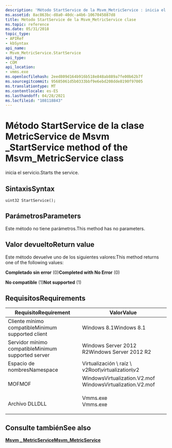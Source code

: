 ```yaml
---
description: 'Método StartService de la Msvm_MetricService : inicia el servicio.'
ms.assetid: 8ac863bc-d8a0-40dc-a4b6-1067045887d8
title: Método StartService de la Msvm_MetricService clase
ms.topic: reference
ms.date: 05/31/2018
topic_type:
- APIRef
- kbSyntax
api_name:
- Msvm_MetricService.StartService
api_type:
- COM
api_location:
- vmms.exe
ms.openlocfilehash: 2eed809d164b916b518e848ab889a7fe00b62b7f
ms.sourcegitcommit: 95685061d5b0333bbf9e6ebd208dde8190f97005
ms.translationtype: MT
ms.contentlocale: es-ES
ms.lasthandoff: 04/28/2021
ms.locfileid: "108118843"
---
```

# <a name="startservice-method-of-the-msvm_metricservice-class"></a><span data-ttu-id="17584-103">Método StartService de la clase MetricService de Msvm \_</span><span class="sxs-lookup"><span data-stu-id="17584-103">StartService method of the Msvm\_MetricService class</span></span>

<span data-ttu-id="17584-104">inicia el servicio.</span><span class="sxs-lookup"><span data-stu-id="17584-104">Starts the service.</span></span>

## <a name="syntax"></a><span data-ttu-id="17584-105">Sintaxis</span><span class="sxs-lookup"><span data-stu-id="17584-105">Syntax</span></span>


```mof
uint32 StartService();
```



## <a name="parameters"></a><span data-ttu-id="17584-106">Parámetros</span><span class="sxs-lookup"><span data-stu-id="17584-106">Parameters</span></span>

<span data-ttu-id="17584-107">Este método no tiene parámetros.</span><span class="sxs-lookup"><span data-stu-id="17584-107">This method has no parameters.</span></span>

## <a name="return-value"></a><span data-ttu-id="17584-108">Valor devuelto</span><span class="sxs-lookup"><span data-stu-id="17584-108">Return value</span></span>

<span data-ttu-id="17584-109">Este método devuelve uno de los siguientes valores:</span><span class="sxs-lookup"><span data-stu-id="17584-109">This method returns one of the following values:</span></span>

<dl> <dt>

<span data-ttu-id="17584-110">**Completado sin error** (0)</span><span class="sxs-lookup"><span data-stu-id="17584-110">**Completed with No Error** (0)</span></span>
</dt> <dt>

<span data-ttu-id="17584-111">**No compatible** (1)</span><span class="sxs-lookup"><span data-stu-id="17584-111">**Not supported** (1)</span></span>
</dt> </dl>

## <a name="requirements"></a><span data-ttu-id="17584-112">Requisitos</span><span class="sxs-lookup"><span data-stu-id="17584-112">Requirements</span></span>



| <span data-ttu-id="17584-113">Requisito</span><span class="sxs-lookup"><span data-stu-id="17584-113">Requirement</span></span> | <span data-ttu-id="17584-114">Valor</span><span class="sxs-lookup"><span data-stu-id="17584-114">Value</span></span> |
|-------------------------------------|---------------------------------------------------------------------------------------------------------|
| <span data-ttu-id="17584-115">Cliente mínimo compatible</span><span class="sxs-lookup"><span data-stu-id="17584-115">Minimum supported client</span></span><br/> | <span data-ttu-id="17584-116">Windows 8.1</span><span class="sxs-lookup"><span data-stu-id="17584-116">Windows 8.1</span></span><br/>                                                                                  |
| <span data-ttu-id="17584-117">Servidor mínimo compatible</span><span class="sxs-lookup"><span data-stu-id="17584-117">Minimum supported server</span></span><br/> | <span data-ttu-id="17584-118">Windows Server 2012 R2</span><span class="sxs-lookup"><span data-stu-id="17584-118">Windows Server 2012 R2</span></span><br/>                                                                       |
| <span data-ttu-id="17584-119">Espacio de nombres</span><span class="sxs-lookup"><span data-stu-id="17584-119">Namespace</span></span><br/>                | <span data-ttu-id="17584-120">Virtualización \\ raíz \\ v2</span><span class="sxs-lookup"><span data-stu-id="17584-120">Root\\virtualization\\v2</span></span><br/>                                                                     |
| <span data-ttu-id="17584-121">MOF</span><span class="sxs-lookup"><span data-stu-id="17584-121">MOF</span></span><br/>                      | <dl> <span data-ttu-id="17584-122"><dt>WindowsVirtualization.V2.mof</dt></span><span class="sxs-lookup"><span data-stu-id="17584-122"><dt>WindowsVirtualization.V2.mof</dt></span></span> </dl> |
| <span data-ttu-id="17584-123">Archivo DLL</span><span class="sxs-lookup"><span data-stu-id="17584-123">DLL</span></span><br/>                      | <dl> <span data-ttu-id="17584-124"><dt>Vmms.exe</dt></span><span class="sxs-lookup"><span data-stu-id="17584-124"><dt>Vmms.exe</dt></span></span> </dl>                     |



## <a name="see-also"></a><span data-ttu-id="17584-125">Consulte también</span><span class="sxs-lookup"><span data-stu-id="17584-125">See also</span></span>

<dl> <dt>

[<span data-ttu-id="17584-126">**Msvm \_ MetricService**</span><span class="sxs-lookup"><span data-stu-id="17584-126">**Msvm\_MetricService**</span></span>](msvm-metricservice.md)
</dt> </dl>

 

 




